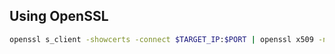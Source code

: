 Using OpenSSL
---
```sh
openssl s_client -showcerts -connect $TARGET_IP:$PORT | openssl x509 -noout -text
```

